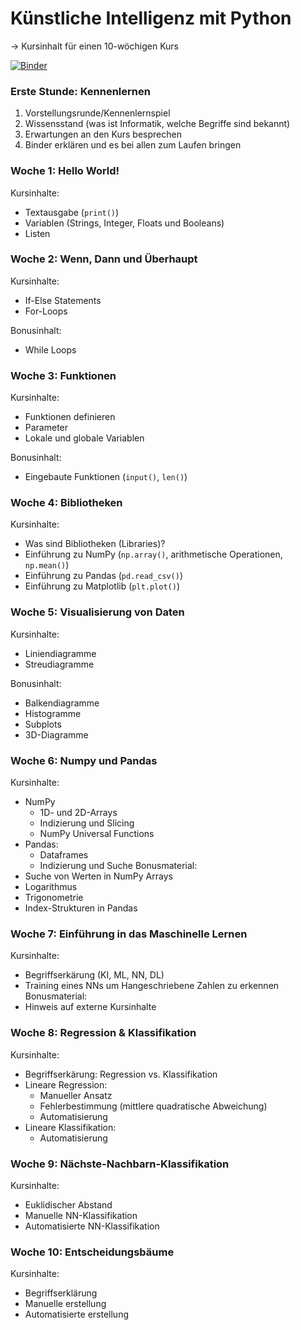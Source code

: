 # **Künstliche Intelligenz mit Python**
→ Kursinhalt für einen 10-wöchigen Kurs 

[![Binder](https://mybinder.org/badge_logo.svg)](https://mybinder.org/v2/gh/starcodecourses/Python-KI/PythonKI-V2)

### Erste Stunde: Kennenlernen 
1. Vorstellungsrunde/Kennenlernspiel
2. Wissensstand (was ist Informatik, welche Begriffe sind bekannt)
3. Erwartungen an den Kurs besprechen
4. Binder erklären und es bei allen zum Laufen bringen

###  Woche 1: Hello World! 
Kursinhalte:
* Textausgabe (`print()`)
* Variablen (Strings, Integer, Floats und Booleans)
* Listen

###  Woche 2: Wenn, Dann und Überhaupt
Kursinhalte:
* If-Else Statements
* For-Loops

Bonusinhalt:
* While Loops

###  Woche 3: Funktionen
Kursinhalte:
* Funktionen definieren
* Parameter
* Lokale und globale Variablen

Bonusinhalt:
* Eingebaute Funktionen (`input()`, `len()`)

###  Woche 4: Bibliotheken
Kursinhalte:
* Was sind Bibliotheken (Libraries)?
* Einführung zu NumPy (`np.array()`, arithmetische Operationen, `np.mean()`)
* Einführung zu Pandas (`pd.read_csv()`)
* Einführung zu Matplotlib (`plt.plot()`)

###  Woche 5: Visualisierung von Daten
Kursinhalte:
* Liniendiagramme
* Streudiagramme

Bonusinhalt:
* Balkendiagramme
* Histogramme
* Subplots
* 3D-Diagramme

###  Woche 6: Numpy und Pandas
Kursinhalte:
* NumPy
  * 1D- und 2D-Arrays
  * Indizierung und Slicing
  * NumPy Universal Functions
* Pandas:
  * Dataframes
  * Indizierung und Suche
Bonusmaterial:
* Suche von Werten in NumPy Arrays
* Logarithmus
* Trigonometrie
* Index-Strukturen in Pandas

###  Woche 7: Einführung in das Maschinelle Lernen
Kursinhalte:
* Begriffserkärung (KI, ML, NN, DL)
* Training eines NNs um Hangeschriebene Zahlen zu erkennen
Bonusmaterial:
* Hinweis auf externe Kursinhalte

###  Woche 8: Regression & Klassifikation
Kursinhalte:
* Begriffserkärung: Regression vs. Klassifikation
* Lineare Regression:
  * Manueller Ansatz
  * Fehlerbestimmung (mittlere quadratische Abweichung)
  * Automatisierung
* Lineare Klassifikation:
  * Automatisierung

###  Woche 9: Nächste-Nachbarn-Klassifikation
Kursinhalte:
* Euklidischer Abstand
* Manuelle NN-Klassifikation
* Automatisierte NN-Klassifikation

###  Woche 10: Entscheidungsbäume
Kursinhalte:
* Begriffserklärung
* Manuelle erstellung
* Automatisierte erstellung
